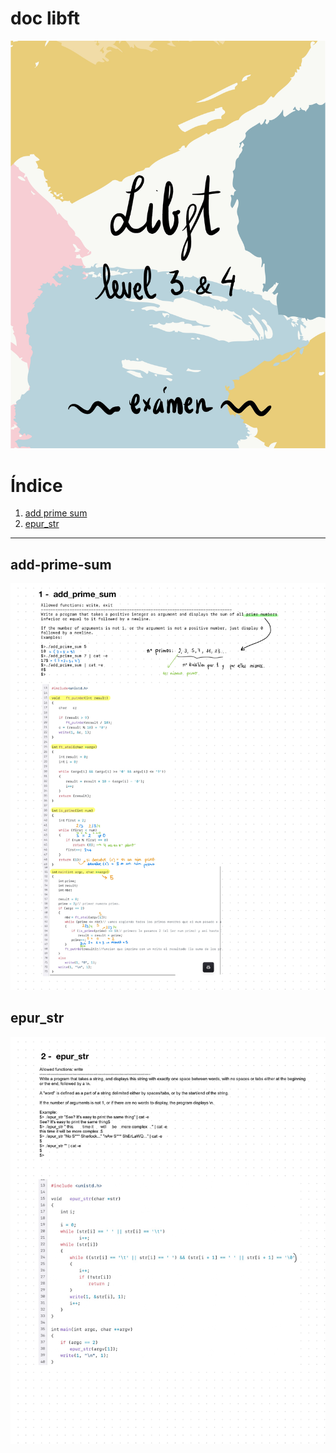 <h1 class="title">doc libft</h1>

![Descripción de la imagen 1](./image/1%20-%20LIBFT%20(2)_page-0001.jpg)
# Índice

1. [add prime sum](#add-prime-sum)
2. [epur_str](#epur_str)

---

## add-prime-sum
![add prime sum](./image/1%20-%20LIBFT%20(2)_page-0003.jpg)

## epur_str
![epur_str](./image/1%20-%20LIBFT%20(2)_page-0004.jpg)

